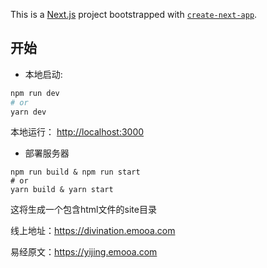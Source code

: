 This is a [Next.js](https://nextjs.org/) project bootstrapped with [`create-next-app`](https://github.com/vercel/next.js/tree/canary/packages/create-next-app).

## 开始

- 本地启动:

```bash
npm run dev
# or
yarn dev
```

本地运行： [http://localhost:3000](http://localhost:3000)


- 部署服务器
```
npm run build & npm run start
# or
yarn build & yarn start
```
这将生成一个包含html文件的site目录

线上地址：https://divination.emooa.com

易经原文：https://yijing.emooa.com
